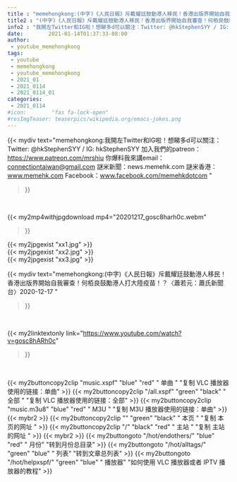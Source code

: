 ```yaml
---
title : "memehongkong:(中字)《人民日報》斥戴耀廷鼓動港人移民！香港出版界開始自我審查！何栢良鼓勵港人打大陸疫苗！？〈蕭若元：蕭氏新聞台〉2020-12-17 "
title2 : "(中字)《人民日報》斥戴耀廷鼓動港人移民！香港出版界開始自我審查！何栢良鼓勵港人打大陸疫苗！？〈蕭若元：蕭氏新聞台〉2020-12-17 "
info2 : "我開左Twitter和IG啦！想睇多d可以關注：Twitter: @hkStephenSYY / IG: hkStephenSYY 加入我們的patreon：https://www.patreon.com/mrshiu 你爆料我來講email： connectiontaiwan@gmail.com 謎米新聞：news.memehk.com 謎米香港： www.memehk.com Facebook：www.facebook.com/memehkdotcom "
date:        2021-01-14T01:37:33-08:00
author:
 - youtube_memehongkong
tags:
 - youtube
 - memehongkong
 - youtube_memehongkong
 - 2021_01
 - 2021_0114
 - 2021_0114_01
categories:
 - 2021_0114
#icon:        "fas fa-lock-open"
#resImgTeaser: teaserpics/wikipedia.org/emacs-jokes.png
---
```


{{< mydiv text="memehongkong:我開左Twitter和IG啦！想睇多d可以關注：Twitter: @hkStephenSYY / IG: hkStephenSYY 加入我們的patreon：https://www.patreon.com/mrshiu 你爆料我來講email： connectiontaiwan@gmail.com 謎米新聞：news.memehk.com 謎米香港： www.memehk.com Facebook：www.facebook.com/memehkdotcom "
>}}
<br>


{{< my2mp4withjpgdownload mp4="20201217_gosc8harh0c.webm"
>}}

{{< my2jpgexist "xx1.jpg" >}}<br>
{{< my2jpgexist "xx2.jpg" >}}<br>
{{< my2jpgexist "xx3.jpg" >}}<br>



{{< mydiv text="memehongkong:(中字)《人民日報》斥戴耀廷鼓動港人移民！香港出版界開始自我審查！何栢良鼓勵港人打大陸疫苗！？〈蕭若元：蕭氏新聞台〉2020-12-17 "
>}}
<br>

{{< my2linktextonly link="https://www.youtube.com/watch?v=gosc8hARh0c"
>}}


<br>

{{< my2buttoncopy2clip "music.xspf"        "blue"   "red"    " 单曲 "  "复制 VLC 播放器使用的链接：单曲" >}} {{< my2buttoncopy2clip "/all.xspf"         "green"  "black"  " 全部 "  "复制 VLC 播放器使用的链接：全部" >}} {{< my2buttoncopy2clip "music.m3u8"        "blue"   "red"    " M3U  "    "复制 M3U 播放器使用的链接：单曲" >}} {{< mybr2 >}} {{< my2buttoncopy2clip ""                  "green"  "black"  " 本页 "    "复制 本页的网址 " >}} {{< my2buttoncopy2clip "/"                 "black"  "red"    " 主站 "    "复制 主站的网址 " >}} {{< mybr2 >}} {{< my2buttongoto      "/hot/endothers/"   "blue"   "red"    " 月份"   "转到月份总目录" >}} {{< my2buttongoto      "/hot/alltags/"     "green"  "blue"   " 列表"   "转到文章总列表" >}} {{< my2buttongoto      "/hot/helpxspf/"    "green"  "blue"   " 播放器" "如何使用 VLC 播放器或者 IPTV 播放器的教程" >}} 
